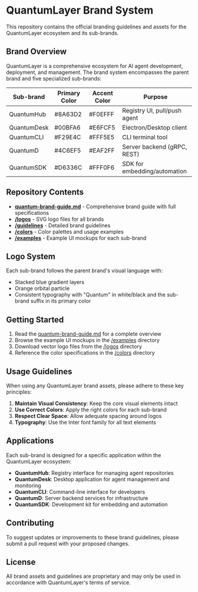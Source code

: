 # QuantumLayer Brand System

This repository contains the official branding guidelines and assets for the QuantumLayer ecosystem and its sub-brands.

## Brand Overview

QuantumLayer is a comprehensive ecosystem for AI agent development, deployment, and management. The brand system encompasses the parent brand and five specialized sub-brands:

| Sub-brand | Primary Color | Accent Color | Purpose |
|-----------|---------------|--------------|---------|
| QuantumHub | #8A63D2 | #F0EFFF | Registry UI, pull/push agent |
| QuantumDesk | #00BFA6 | #E6FCF5 | Electron/Desktop client |
| QuantumCLI | #F29E4C | #FFF5E5 | CLI terminal tool |
| QuantumD | #4C6EF5 | #EAF2FF | Server backend (gRPC, REST) |
| QuantumSDK | #D6336C | #FFF0F6 | SDK for embedding/automation |

## Repository Contents

- [**quantum-brand-guide.md**](quantum-brand-guide.md) - Comprehensive brand guide with full specifications
- [**/logos**](logos/) - SVG logo files for all brands
- [**/guidelines**](guidelines/) - Detailed brand guidelines
- [**/colors**](colors/) - Color palettes and usage examples
- [**/examples**](examples/) - Example UI mockups for each sub-brand

## Logo System

Each sub-brand follows the parent brand's visual language with:
- Stacked blue gradient layers
- Orange orbital particle
- Consistent typography with "Quantum" in white/black and the sub-brand suffix in its primary color

## Getting Started

1. Read the [quantum-brand-guide.md](quantum-brand-guide.md) for a complete overview
2. Browse the example UI mockups in the [/examples](examples/) directory
3. Download vector logo files from the [/logos](logos/) directory
4. Reference the color specifications in the [/colors](colors/) directory

## Usage Guidelines

When using any QuantumLayer brand assets, please adhere to these key principles:

1. **Maintain Visual Consistency**: Keep the core visual elements intact
2. **Use Correct Colors**: Apply the right colors for each sub-brand
3. **Respect Clear Space**: Allow adequate spacing around logos
4. **Typography**: Use the Inter font family for all text elements

## Applications

Each sub-brand is designed for a specific application within the QuantumLayer ecosystem:

- **QuantumHub**: Registry interface for managing agent repositories
- **QuantumDesk**: Desktop application for agent management and monitoring
- **QuantumCLI**: Command-line interface for developers
- **QuantumD**: Server backend services for infrastructure
- **QuantumSDK**: Development kit for embedding and automation

## Contributing

To suggest updates or improvements to these brand guidelines, please submit a pull request with your proposed changes.

## License

All brand assets and guidelines are proprietary and may only be used in accordance with QuantumLayer's terms of service.